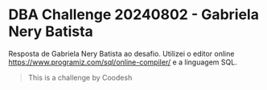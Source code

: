 # DBA Challenge 20240802 - Gabriela Nery Batista
Resposta de Gabriela Nery Batista ao desafio.
Utilizei o editor online https://www.programiz.com/sql/online-compiler/ e a linguagem SQL.

> This is a challenge by Coodesh
